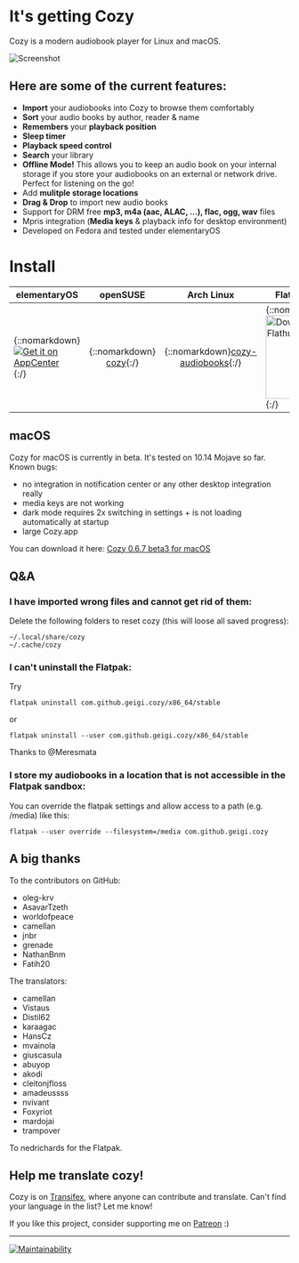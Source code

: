 # It's getting Cozy

Cozy is a modern audiobook player for Linux and macOS. 

![Screenshot](https://raw.githubusercontent.com/geigi/cozy/img/img/screenshot.png)

## Here are some of the current features:
- **Import** your audiobooks into Cozy to browse them comfortably
- **Sort** your audio books by author, reader & name
- **Remembers** your **playback position**
- **Sleep timer**
- **Playback speed control**
- **Search** your library
- **Offline Mode!** This allows you to keep an audio book on your internal storage if you store your audiobooks on an external or network drive. Perfect for listening on the go!
- Add **mulitple storage locations**
- **Drag & Drop** to import new audio books
- Support for DRM free **mp3, m4a (aac, ALAC, …), flac, ogg, wav** files
- Mpris integration (**Media keys** & playback info for desktop environment)
- Developed on Fedora and tested under elementaryOS

# Install

| elementaryOS | openSUSE | Arch Linux | Flatpak (other) | macOS |
|--------------|:----------:|:------------:|-----------------|:-------:|
| {::nomarkdown}<a href="https://appcenter.elementary.io/com.github.geigi.cozy"><img src="https://appcenter.elementary.io/badge.svg" alt="Get it on AppCenter"></a>{:/} | {::nomarkdown}<center><a href="https://software.opensuse.org/package/cozy">cozy</a>{:/} | {::nomarkdown}<a href="https://aur.archlinux.org/packages/cozy-audiobooks/">cozy-audiobooks</a></center>{:/} | {::nomarkdown}<a href='https://flathub.org/apps/details/com.github.geigi.cozy'><img width='150' alt='Download on Flathub' src='https://flathub.org/assets/badges/flathub-badge-en.png'/></a>{:/} | {::nomarkdown}<center><a href="https://github.com/geigi/cozy/releases/download/0.6.4/cozy_macos_0.6.4_beta2.dmg">Beta 2</a></center>{:/} |  

## macOS
Cozy for macOS is currently in beta. It's tested on 10.14 Mojave so far. Known bugs:
- no integration in notification center or any other desktop integration really
- media keys are not working
- dark mode requires 2x switching in settings + is not loading automatically at startup
- large Cozy.app

You can download it here: <a href="https://github.com/geigi/cozy/releases/download/0.6.7/cozy_macos_0.6.7_beta3.dmg">Cozy 0.6.7 beta3 for macOS</a>

## Q&A
### I have imported wrong files and cannot get rid of them:
Delete the following folders to reset cozy (this will loose all saved progress):
```
~/.local/share/cozy
~/.cache/cozy
```


### I can't uninstall the Flatpak:
Try
```
flatpak uninstall com.github.geigi.cozy/x86_64/stable
```
or
```
flatpak uninstall --user com.github.geigi.cozy/x86_64/stable
```
Thanks to @Meresmata

### I store my audiobooks in a location that is not accessible in the Flatpak sandbox:
You can override the flatpak settings and allow access to a path (e.g. /media) like this:
```
flatpak --user override --filesystem=/media com.github.geigi.cozy
```

## A big thanks
To the contributors on GitHub:
- oleg-krv 
- AsavarTzeth
- worldofpeace
- camellan
- jnbr
- grenade
- NathanBnm
- Fatih20

The translators:
- camellan
- Vistaus
- Distil62
- karaagac
- HansCz
- mvainola
- giuscasula
- abuyop
- akodi
- cleitonjfloss
- amadeussss
- nvivant
- Foxyriot
- mardojai
- trampover

To nedrichards for the Flatpak.

## Help me translate cozy!
Cozy is on <a href="https://www.transifex.com/geigi/cozy/"> Transifex</a>, where anyone can contribute and translate. Can't find your language in the list? Let me know!

If you like this project, consider supporting me on <a href="https://www.patreon.com/bePatron?u=8147127"> Patreon</a> :)

----
[![Maintainability](https://api.codeclimate.com/v1/badges/fde8cbdff23033adaca2/maintainability)](https://codeclimate.com/github/geigi/cozy/maintainability)
